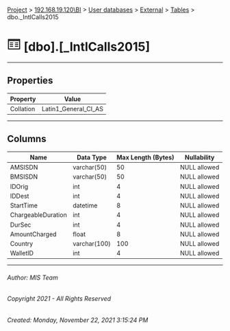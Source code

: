 #### 

[Project](../../../../index.md) > [192.168.19.120\\BI](../../../index.md) > [User databases](../../index.md) > [External](../index.md) > [Tables](Tables.md) > dbo._IntlCalls2015

# ![Tables](../../../../Images/Table32.png) [dbo].[_IntlCalls2015]

---

## <a name="#properties"></a>Properties

| Property | Value |
|---|---|
| Collation | Latin1_General_CI_AS |


---

## <a name="#columns"></a>Columns

| Name | Data Type | Max Length (Bytes) | Nullability |
|---|---|---|---|
| AMSISDN | varchar(50) | 50 | NULL allowed |
| BMSISDN | varchar(50) | 50 | NULL allowed |
| IDOrig | int | 4 | NULL allowed |
| IDDest | int | 4 | NULL allowed |
| StartTime | datetime | 8 | NULL allowed |
| ChargeableDuration | int | 4 | NULL allowed |
| DurSec | int | 4 | NULL allowed |
| AmountCharged | float | 8 | NULL allowed |
| Country | varchar(100) | 100 | NULL allowed |
| WalletID | int | 4 | NULL allowed |


---

###### Author:  MIS Team

###### Copyright 2021 - All Rights Reserved

###### Created: Monday, November 22, 2021 3:15:24 PM

